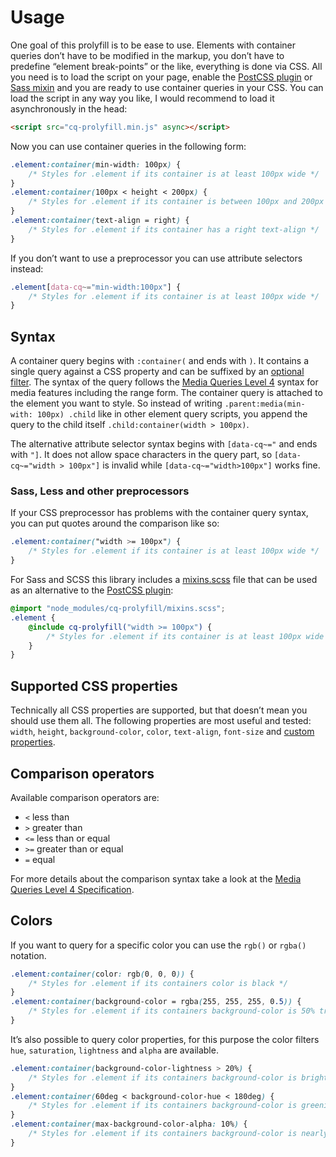# Usage

One goal of this prolyfill is to be ease to use. Elements with container queries don’t have to be modified in the markup, you don’t have to predefine “element break-points” or the like, everything is done via CSS. All you need is to load the script on your page, enable the [PostCSS plugin](postcss.md) or [Sass mixin](#sass-less-and-other-preprocessors) and you are ready to use container queries in your CSS. You can load the script in any way you like, I would recommend to load it asynchronously in the head:

```html
<script src="cq-prolyfill.min.js" async></script>
```

Now you can use container queries in the following form:

```css
.element:container(min-width: 100px) {
	/* Styles for .element if its container is at least 100px wide */
}
.element:container(100px < height < 200px) {
	/* Styles for .element if its container is between 100px and 200px high */
}
.element:container(text-align = right) {
	/* Styles for .element if its container has a right text-align */
}
```

If you don’t want to use a preprocessor you can use attribute selectors instead:

```css
.element[data-cq~="min-width:100px"] {
	/* Styles for .element if its container is at least 100px wide */
}
```

## Syntax

A container query begins with `:container(` and ends with `)`. It contains a single query against a CSS property and can be suffixed by an [optional filter](#color-filters). The syntax of the query follows the [Media Queries Level 4](https://www.w3.org/TR/2017/WD-mediaqueries-4-20170519/#mq-features) syntax for media features including the range form. The container query is attached to the element you want to style. So instead of writing `.parent:media(min-with: 100px) .child` like in other element query scripts, you append the query to the child itself `.child:container(width > 100px)`.

The alternative attribute selector syntax begins with `[data-cq~="` and ends with `"]`. It does not allow space characters in the query part, so `[data-cq~="width > 100px"]` is invalid while `[data-cq~="width>100px"]` works fine.

### Sass, Less and other preprocessors

If your CSS preprocessor has problems with the container query syntax, you can put quotes around the comparison like so:

```css
.element:container("width >= 100px") {
	/* Styles for .element if its container is at least 100px wide */
}
```

For Sass and SCSS this library includes a [mixins.scss](../mixins.scss) file that can be used as an alternative to the [PostCSS plugin](postcss.md):

```scss
@import "node_modules/cq-prolyfill/mixins.scss";
.element {
	@include cq-prolyfill("width >= 100px") {
		/* Styles for .element if its container is at least 100px wide */
	}
}
```

## Supported CSS properties

Technically all CSS properties are supported, but that doesn’t mean you should use them all. The following properties are most useful and tested: `width`, `height`, `background-color`, `color`, `text-align`, `font-size` and [custom properties](https://developer.mozilla.org/en-US/docs/Web/CSS/Using_CSS_variables).

## Comparison operators

Available comparison operators are:

* `<` less than
* `>` greater than
* `<=` less than or equal
* `>=` greater than or equal
* `=` equal

For more details about the comparison syntax take a look at the [Media Queries Level 4 Specification](https://www.w3.org/TR/2017/WD-mediaqueries-4-20170519/#mq-features).

## Colors

If you want to query for a specific color you can use the `rgb()` or `rgba()` notation.

```css
.element:container(color: rgb(0, 0, 0)) {
	/* Styles for .element if its containers color is black */
}
.element:container(background-color = rgba(255, 255, 255, 0.5)) {
	/* Styles for .element if its containers background-color is 50% transparent white */
}
```

It’s also possible to query color properties, for this purpose the color filters `hue`, `saturation`, `lightness` and `alpha` are available.

```css
.element:container(background-color-lightness > 20%) {
	/* Styles for .element if its containers background-color is brighter than 20% */
}
.element:container(60deg < background-color-hue < 180deg) {
	/* Styles for .element if its containers background-color is greenish */
}
.element:container(max-background-color-alpha: 10%) {
	/* Styles for .element if its containers background-color is nearly transparent */
}
```
